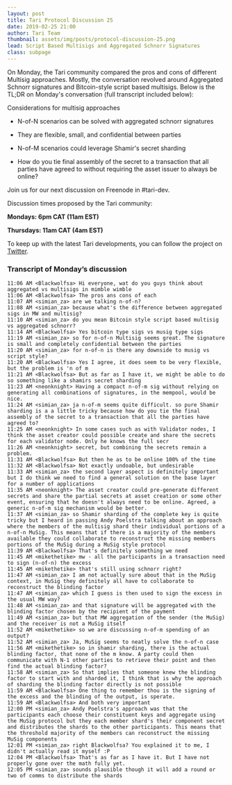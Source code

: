 ```yaml
---
layout: post
title: Tari Protocol Discussion 25
date: 2019-02-25 21:00
author: Tari Team
thumbnail: assets/img/posts/protocol-discussion-25.png
lead: Script Based Multisigs and Aggregated Schnorr Signatures
class: subpage
---
```


On Monday, the Tari community compared the pros and cons of different Multisig approaches. Mostly, the conversation revolved around Aggregated Schnorr signatures and Bitcoin-style script based multisigs. Below is the TL;DR on Monday's conversation (full transcript included below):

Considerations for multisig approaches

* N-of-N scenarios can be solved with aggregated schnorr signatures
* They are flexible, small, and confidential between parties

* N-of-M scenarios could leverage Shamir's secret sharding
* How do you tie final assembly of the secret to a transaction that all parties have agreed to without requiring the asset issuer to always be online?

Join us for our next discussion on Freenode in #tari-dev.

Discussion times proposed by the Tari community:

**Mondays: 6pm CAT (11am EST)**

**Thursdays: 11am CAT (4am EST)**

To keep up with the latest Tari developments, you can follow the project on [Twitter](https://twitter.com/tari).

### Transcript of Monday’s discussion

```
11:06 AM <Blackwolfsa> Hi everyone, wat do you guys think about aggregated vs multisigs in mimble wimble
11:06 AM <Blackwolfsa> The pros ans cons of each
11:07 AM <simian_za> are we talking n-of-n?
11:08 AM <simian_za> because what's the difference between aggregated sigs in MW and multisig?
11:10 AM <simian_za> do you mean Bitcoin style script based multisig vs aggregated schnorr?
11:14 AM <Blackwolfsa> Yes bitcoin type sigs vs musig type sigs
11:19 AM <simian_za> so for n-of-n Multisig seems great. The signature is small and completely confidential between the parties
11:20 AM <simian_za> for n-of-n is there any downside to musig vs script style?
11:20 AM <Blackwolfsa> Yes I agree, it does seem to be very flexible, but the problem is 'n of m
11:21 AM <Blackwolfsa> But as far as I have it, we might be able to do so something like a shamirs secret sharding
11:23 AM <neonknight> Having a compact n-of-m sig without relying on generating all combinations of signatures, in the mempool, would be nice.
11:24 AM <simian_za> ja n-of-m seems quite difficult. so pure Shamir sharding is a a little tricky because how do you tie the final assembly of the secret to a transaction that all the parties have agreed to?
11:25 AM <neonknight> In some cases such as with Validator nodes, I think the asset creator could possible create and share the secrets for each validator node. Only he knows the full secr
11:26 AM <neonknight> secret, but combining the secrets remain a problem.
11:31 AM <Blackwolfsa> But then he as to be online 100% of the time
11:32 AM <Blackwolfsa> Not exactly undoable, but undesirable
11:33 AM <simian_za> the second layer aspect is definitely important but I do think we need to find a general solution on the base layer for a number of applications
11:35 AM <neonknight> The asset creator could pre-generate different secrets and share the partial secrets at asset creation or some other event, ensuring that he doesn't always need to be online. Agreed, a generic n-of-m sig mechanism would be better.
11:37 AM <simian_za> so Shamir sharding of the complete key is quite tricky but I heard in passing Andy Poelstra talking about an approach where the members of the multisig shard their individual portions of a n-of-n MuSig. This means that if there is a majority of the members available they could collaborate to reconstruct the missing members portions of the MuSig during a MuSig style protocol
11:39 AM <Blackwolfsa> That's definitely something we need
11:45 AM <mikethetike> mw - all the participants in a transaction need to sign (n-of-n) the excess
11:45 AM <mikethetike> that's still using schnorr right?
11:47 AM <simian_za> I am not actually sure about that in the MuSig context, in MuSig they definitely all have to collaborate to reconstruct the blinding factor
11:47 AM <simian_za> which I guess is then used to sign the excess in the usual MW way?
11:48 AM <simian_za> and that signature will be aggregated with the blinding factor chosen by the recipient of the payment
11:49 AM <simian_za> but that MW aggregation of the sender (the MuSig) and the receiver is not a MuSig itself
11:52 AM <mikethetike> so we are discussing n-of-m spending of an output?
11:52 AM <simian_za> Ja, MuSig seems to neatly solve the n-of-n case
11:56 AM <mikethetike> so in shamir sharding, there is the actual blinding factor, that none of the m know. A party could then communicate with N-1 other parties to retrieve their point and then find the actual blinding factor?
11:58 AM <simian_za> So that implies that someone knew the blinding factor to start with and sharded it, I think that is why the approach of sharding the blinding factor directly is not possible
11:59 AM <Blackwolfsa> One thing to remember thou is the signing of the excess and the blinding of the output, is sperate.
11:59 AM <Blackwolfsa> And both very important
12:00 PM <simian_za> Andy Poelstra's approach was that the participants each choose their constituent keys and aggregate using the MuSig protocol but they each member shard's their component secret and distributes the shards to the other participants. This means that the threshold majority of the members can reconstruct the missing MuSig components
12:01 PM <simian_za> right Blackwolfsa? You explained it to me, I didn't actually read it myself :P
12:04 PM <Blackwolfsa> That's as far as I have it. But I have not properly gone over the math fully yet.
12:05 PM <simian_za> sounds plausible though it will add a round or two of comms to distribute the shards
```
